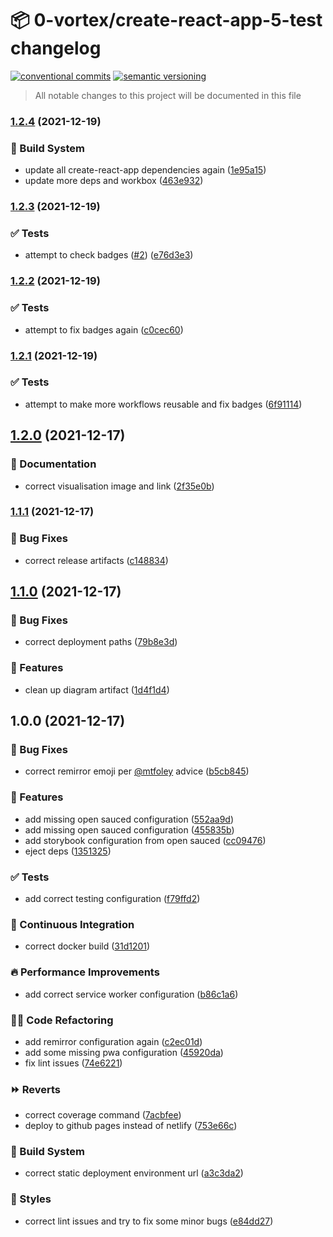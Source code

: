 # 📦 0-vortex/create-react-app-5-test changelog

[![conventional commits](https://img.shields.io/badge/conventional%20commits-1.0.0-yellow.svg)](https://conventionalcommits.org)
[![semantic versioning](https://img.shields.io/badge/semantic%20versioning-2.0.0-green.svg)](https://semver.org)

> All notable changes to this project will be documented in this file

### [1.2.4](https://github.com/0-vortex/create-react-app-5-test/compare/v1.2.3...v1.2.4) (2021-12-19)


### 🤖 Build System

* update all create-react-app dependencies again ([1e95a15](https://github.com/0-vortex/create-react-app-5-test/commit/1e95a1515e7f172673946fd583aecb1a2ca08d04))
* update more deps and workbox ([463e932](https://github.com/0-vortex/create-react-app-5-test/commit/463e932a1fe35b1f7e89e510d8639ae543aaa78e))

### [1.2.3](https://github.com/0-vortex/create-react-app-5-test/compare/v1.2.2...v1.2.3) (2021-12-19)


### ✅ Tests

* attempt to check badges ([#2](https://github.com/0-vortex/create-react-app-5-test/issues/2)) ([e76d3e3](https://github.com/0-vortex/create-react-app-5-test/commit/e76d3e3f23289b354d10ce0f3f91afc53b5a88db))

### [1.2.2](https://github.com/0-vortex/create-react-app-5-test/compare/v1.2.1...v1.2.2) (2021-12-19)


### ✅ Tests

* attempt to fix badges again ([c0cec60](https://github.com/0-vortex/create-react-app-5-test/commit/c0cec60f8f2edf917c2fef3b4d50965cea856c5b))

### [1.2.1](https://github.com/0-vortex/create-react-app-5-test/compare/v1.2.0...v1.2.1) (2021-12-19)


### ✅ Tests

* attempt to make more workflows reusable and fix badges ([6f91114](https://github.com/0-vortex/create-react-app-5-test/commit/6f9111492aebf11ad677f4024c4c234de0a320ea))

## [1.2.0](https://github.com/0-vortex/create-react-app-5-test/compare/v1.1.1...v1.2.0) (2021-12-17)


### 📝 Documentation

* correct visualisation image and link ([2f35e0b](https://github.com/0-vortex/create-react-app-5-test/commit/2f35e0b2bb666764e52a3ec68d616b6b2d07950d))

### [1.1.1](https://github.com/0-vortex/create-react-app-5-test/compare/v1.1.0...v1.1.1) (2021-12-17)


### 🐛 Bug Fixes

* correct release artifacts ([c148834](https://github.com/0-vortex/create-react-app-5-test/commit/c1488341e0fab35e7773ab29bf60712b09b1f98c))

## [1.1.0](https://github.com/0-vortex/create-react-app-5-test/compare/v1.0.0...v1.1.0) (2021-12-17)


### 🐛 Bug Fixes

* correct deployment paths ([79b8e3d](https://github.com/0-vortex/create-react-app-5-test/commit/79b8e3d4c33072ef7893d1f9b5919dcccef4b382))


### 🍕 Features

* clean up diagram artifact ([1d4f1d4](https://github.com/0-vortex/create-react-app-5-test/commit/1d4f1d4c61680975ad763c1d55416bc09917afc8))

## 1.0.0 (2021-12-17)


### 🐛 Bug Fixes

* correct remirror emoji per [@mtfoley](https://github.com/mtfoley) advice ([b5cb845](https://github.com/0-vortex/create-react-app-5-test/commit/b5cb845c6962d50f253e63e93c2cfba268ffcf7b))


### 🍕 Features

* add missing open sauced configuration ([552aa9d](https://github.com/0-vortex/create-react-app-5-test/commit/552aa9df8f7dc0aa7c6136e59b118aeb3fa2949e))
* add missing open sauced configuration ([455835b](https://github.com/0-vortex/create-react-app-5-test/commit/455835b79ef0ad0f1383fc611493dce603980622))
* add storybook configuration from open sauced ([cc09476](https://github.com/0-vortex/create-react-app-5-test/commit/cc09476c35071185a9b9162a41c5fd50952da98d))
* eject deps ([1351325](https://github.com/0-vortex/create-react-app-5-test/commit/1351325c5b4293de0c1155d2f67db2ec639b4078))


### ✅ Tests

* add correct testing configuration ([f79ffd2](https://github.com/0-vortex/create-react-app-5-test/commit/f79ffd2821e8d45d150ab827eef6bafa4761d1f3))


### 🔁 Continuous Integration

* correct docker build ([31d1201](https://github.com/0-vortex/create-react-app-5-test/commit/31d1201d44d6da16a906cc1743920a984596ae13))


### 🔥 Performance Improvements

* add correct service worker configuration ([b86c1a6](https://github.com/0-vortex/create-react-app-5-test/commit/b86c1a6d44ea90366f7c4e1fcdc777d319de356e))


### 🧑‍💻 Code Refactoring

* add remirror configuration again ([c2ec01d](https://github.com/0-vortex/create-react-app-5-test/commit/c2ec01ddae4378173bd18935dbe307d8d0143573))
* add some missing pwa configuration ([45920da](https://github.com/0-vortex/create-react-app-5-test/commit/45920da5e1743ebd99afd24f9a6f42019f499432))
* fix lint issues ([74e6221](https://github.com/0-vortex/create-react-app-5-test/commit/74e62213c4e1b206b3b42b373e8c6a3cb8234aef))


### ⏩ Reverts

* correct coverage command ([7acbfee](https://github.com/0-vortex/create-react-app-5-test/commit/7acbfee72b87dc5223c5480d85e0227b058223e9))
* deploy to github pages instead of netlify ([753e66c](https://github.com/0-vortex/create-react-app-5-test/commit/753e66ccc530296d43481149b3fa4ddf71c48e1c))


### 🤖 Build System

* correct static deployment environment url ([a3c3da2](https://github.com/0-vortex/create-react-app-5-test/commit/a3c3da2d4755e01b8e61d2e68c3bc693fedb10f0))


### 🎨 Styles

* correct lint issues and try to fix some minor bugs ([e84dd27](https://github.com/0-vortex/create-react-app-5-test/commit/e84dd27da88fa8ef4e9de8f076d845b94f798a1d))
